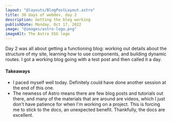 ```yaml
---
layout: "@layouts/BlogPostLayout.astro"
title: 30 days of webdev, day 2 
description: Getting the blog working
publishDate: Monday, Oct 17, 2022
image: "@images/astro-logo.png"
imageAlt: The Astro SSG logo
---
```


Day 2 was all about getting a functioning blog: working out details about the structure of my site, learning how to use components, and building dynamic routes. I got a working blog going with a test post and then called it a day.

#### Takeaways

* I paced myself well today. Definitely could have done another session at the end of this one.
* The newness of Astro means there are few blog posts and tutorials out there, and many of the materials that are around are videos, which I just don't have patience for when I'm working on a project. This is forcing me to stick to the docs, an unexpected benefit. Thankfully, the docs are excellent.